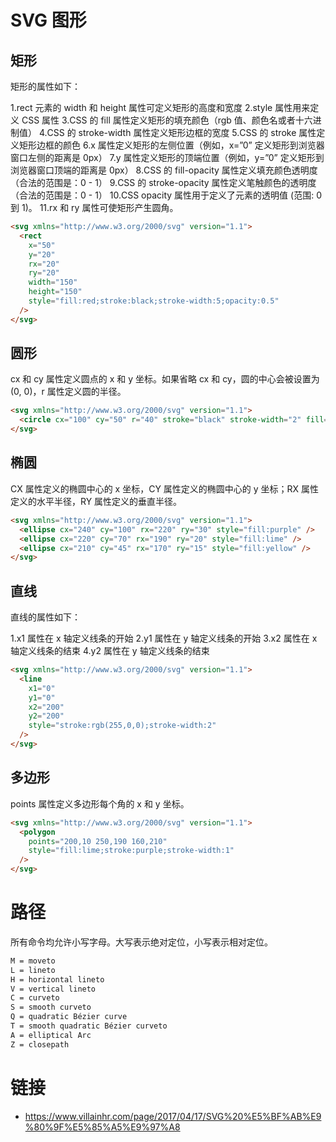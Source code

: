 # SVG 图形

## 矩形

矩形的属性如下：

1.rect 元素的 width 和 height 属性可定义矩形的高度和宽度
2.style 属性用来定义 CSS 属性
3.CSS 的 fill 属性定义矩形的填充颜色（rgb 值、颜色名或者十六进制值）
4.CSS 的 stroke-width 属性定义矩形边框的宽度
5.CSS 的 stroke 属性定义矩形边框的颜色
6.x 属性定义矩形的左侧位置（例如，x=”0” 定义矩形到浏览器窗口左侧的距离是 0px）
7.y 属性定义矩形的顶端位置（例如，y=”0” 定义矩形到浏览器窗口顶端的距离是 0px）
8.CSS 的 fill-opacity 属性定义填充颜色透明度（合法的范围是：0 - 1）
9.CSS 的 stroke-opacity 属性定义笔触颜色的透明度（合法的范围是：0 - 1）
10.CSS opacity 属性用于定义了元素的透明值 (范围: 0 到 1)。
11.rx 和 ry 属性可使矩形产生圆角。

```html
<svg xmlns="http://www.w3.org/2000/svg" version="1.1">
  <rect
    x="50"
    y="20"
    rx="20"
    ry="20"
    width="150"
    height="150"
    style="fill:red;stroke:black;stroke-width:5;opacity:0.5"
  />
</svg>
```

## 圆形

cx 和 cy 属性定义圆点的 x 和 y 坐标。如果省略 cx 和 cy，圆的中心会被设置为(0, 0)，r 属性定义圆的半径。

```html
<svg xmlns="http://www.w3.org/2000/svg" version="1.1">
  <circle cx="100" cy="50" r="40" stroke="black" stroke-width="2" fill="red" />
</svg>
```

## 椭圆

CX 属性定义的椭圆中心的 x 坐标，CY 属性定义的椭圆中心的 y 坐标；RX 属性定义的水平半径，RY 属性定义的垂直半径。

```html
<svg xmlns="http://www.w3.org/2000/svg" version="1.1">
  <ellipse cx="240" cy="100" rx="220" ry="30" style="fill:purple" />
  <ellipse cx="220" cy="70" rx="190" ry="20" style="fill:lime" />
  <ellipse cx="210" cy="45" rx="170" ry="15" style="fill:yellow" />
</svg>
```

## 直线

直线的属性如下：

1.x1 属性在 x 轴定义线条的开始
2.y1 属性在 y 轴定义线条的开始
3.x2 属性在 x 轴定义线条的结束
4.y2 属性在 y 轴定义线条的结束

```html
<svg xmlns="http://www.w3.org/2000/svg" version="1.1">
  <line
    x1="0"
    y1="0"
    x2="200"
    y2="200"
    style="stroke:rgb(255,0,0);stroke-width:2"
  />
</svg>
```

## 多边形

points 属性定义多边形每个角的 x 和 y 坐标。

```html
<svg xmlns="http://www.w3.org/2000/svg" version="1.1">
  <polygon
    points="200,10 250,190 160,210"
    style="fill:lime;stroke:purple;stroke-width:1"
  />
</svg>
```

# 路径

所有命令均允许小写字母。大写表示绝对定位，小写表示相对定位。

```sh
M = moveto
L = lineto
H = horizontal lineto
V = vertical lineto
C = curveto
S = smooth curveto
Q = quadratic Bézier curve
T = smooth quadratic Bézier curveto
A = elliptical Arc
Z = closepath
```

# 链接

- https://www.villainhr.com/page/2017/04/17/SVG%20%E5%BF%AB%E9%80%9F%E5%85%A5%E9%97%A8
